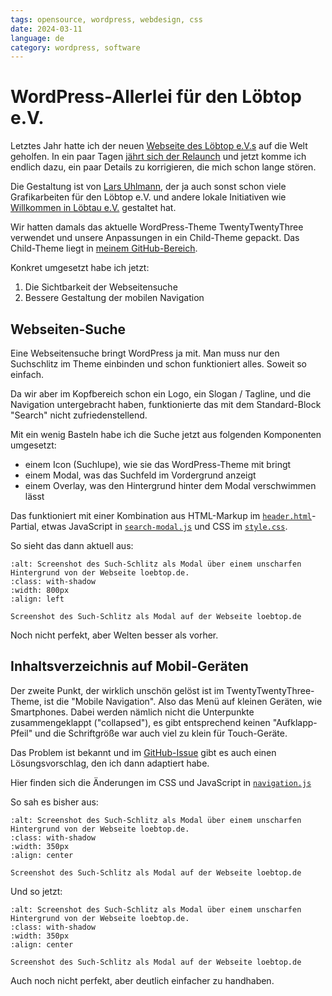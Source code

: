 ```yaml
---
tags: opensource, wordpress, webdesign, css
date: 2024-03-11
language: de
category: wordpress, software
---
```


# WordPress-Allerlei für den Löbtop e.V.

Letztes Jahr hatte ich der neuen [Webseite des Löbtop e.V.s](https://loebtop.de) auf die Welt geholfen. In ein paar Tagen [jährt sich der Relaunch](https://loebtop.de/2023/03/22/gemeinsamer-internetauftritt/) und jetzt komme ich endlich dazu, ein paar Details zu korrigieren, die mich schon lange stören.

Die Gestaltung ist von [Lars Uhlmann](https://www.excorporalux.de/), der ja auch sonst schon viele Grafikarbeiten für den Löbtop e.V. und andere lokale Initiativen wie [Willkommen in Löbtau e.V.](https://www.willkommen-in-loebtau.de) gestaltet hat.

Wir hatten damals das aktuelle WordPress-Theme TwentyTwentyThree verwendet und unsere Anpassungen in ein Child-Theme gepackt. Das Child-Theme liegt in [meinem GitHub-Bereich](https://github.com/albig/twentytwentythree-child).

Konkret umgesetzt habe ich jetzt:

1. Die Sichtbarkeit der Webseitensuche
2. Bessere Gestaltung der mobilen Navigation

## Webseiten-Suche

Eine Webseitensuche bringt WordPress ja mit. Man muss nur den Suchschlitz im Theme einbinden und schon funktioniert alles. Soweit so einfach.

Da wir aber im Kopfbereich schon ein Logo, ein Slogan / Tagline, und die Navigation untergebracht haben, funktionierte das mit dem Standard-Block "Search" nicht zufriedenstellend.

Mit ein wenig Basteln habe ich die Suche jetzt aus folgenden Komponenten umgesetzt:

* einem Icon (Suchlupe), wie sie das WordPress-Theme mit bringt
* einem Modal, was das Suchfeld im Vordergrund anzeigt
* einem Overlay, was den Hintergrund hinter dem Modal verschwimmen lässt

Das funktioniert mit einer Kombination aus HTML-Markup im [`header.html`](https://github.com/albig/twentytwentythree-child/blob/main/parts/header.html)-Partial, etwas JavaScript in [`search-modal.js`](https://github.com/albig/twentytwentythree-child/blob/main/assets/js/search-modal.js) und CSS im [`style.css`](https://github.com/albig/twentytwentythree-child/blob/main/style.css).

So sieht das dann aktuell aus:

```{figure} loebtop-suche-2024-03-11_17-34.png
:alt: Screenshot des Such-Schlitz als Modal über einem unscharfen Hintergrund von der Webseite loebtop.de.
:class: with-shadow
:width: 800px
:align: left

Screenshot des Such-Schlitz als Modal auf der Webseite loebtop.de
```

Noch nicht perfekt, aber Welten besser als vorher.

## Inhaltsverzeichnis auf Mobil-Geräten

Der zweite Punkt, der wirklich unschön gelöst ist im TwentyTwentyThree-Theme, ist die "Mobile Navigation". Also das Menü auf kleinen Geräten, wie Smartphones. Dabei werden nämlich nicht die Unterpunkte zusammengeklappt ("collapsed"), es gibt entsprechend keinen "Aufklapp-Pfeil" und die Schriftgröße war auch viel zu klein für Touch-Geräte.

Das Problem ist bekannt und im [GitHub-Issue](https://github.com/WordPress/gutenberg/issues/38599) gibt es auch einen Lösungsvorschlag, den ich dann adaptiert habe.

Hier finden sich die Änderungen im CSS und JavaScript in [`navigation.js`](https://github.com/albig/twentytwentythree-child/blob/main/assets/js/navigation.js)

So sah es bisher aus:

```{figure} loebtop-mobile-navigation-alt-2024-03-11_17-43.png
:alt: Screenshot des Such-Schlitz als Modal über einem unscharfen Hintergrund von der Webseite loebtop.de.
:class: with-shadow
:width: 350px
:align: center

Screenshot des Such-Schlitz als Modal auf der Webseite loebtop.de
```

Und so jetzt:

```{figure} loebtop-mobile-navigation-new-2024-03-11_17-43.png
:alt: Screenshot des Such-Schlitz als Modal über einem unscharfen Hintergrund von der Webseite loebtop.de.
:class: with-shadow
:width: 350px
:align: center

Screenshot des Such-Schlitz als Modal auf der Webseite loebtop.de
```

Auch noch nicht perfekt, aber deutlich einfacher zu handhaben.
